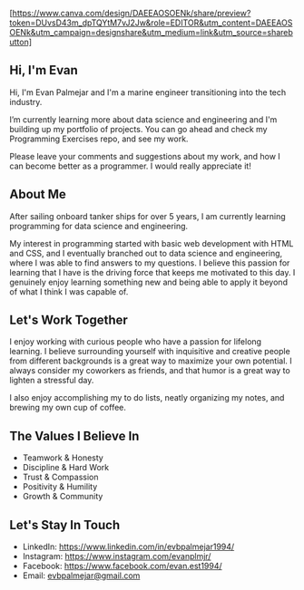 [https://www.canva.com/design/DAEEAOSOENk/share/preview?token=DUvsD43m_dpTQYtM7vJ2Jw&role=EDITOR&utm_content=DAEEAOSOENk&utm_campaign=designshare&utm_medium=link&utm_source=sharebutton]

## Hi, I'm Evan
  Hi, I'm Evan Palmejar and I'm a marine engineer transitioning into the tech industry.
  
  I’m currently learning more about data science and engineering and I'm building up my portfolio of projects.
  You can go ahead and check my Programming Exercises repo, and see my work. 
  
  Please leave your comments and suggestions about my work, and how I can become better as a programmer.
  I would really appreciate it!


## About Me
  After sailing onboard tanker ships for over 5 years, I am currently learning
  programming for data science and engineering. 

  My interest in programming started with basic web development with HTML and CSS, and I eventually 
  branched out to data science and engineering, where I was able to find answers to my questions.
  I believe this passion for learning that I have is the driving force that keeps me motivated to this day.
  I genuinely enjoy learning something new and being able to apply it beyond of what I think I was capable of.


## Let's Work Together
  I enjoy working with curious people who have a passion for lifelong learning. I believe surrounding
  yourself with inquisitive and creative people from different backgrounds is a great way to maximize your
  own potential. I always consider my coworkers as friends, and that humor is a great way to lighten a stressful day.
  
  I also enjoy accomplishing my to do lists, neatly organizing my notes, and brewing my own cup of coffee.


## The Values I Believe In
  - Teamwork & Honesty<br>
  - Discipline & Hard Work<br>
  - Trust & Compassion<br>
  - Positivity & Humility<br>
  - Growth & Community


## Let's Stay In Touch
  - LinkedIn: https://www.linkedin.com/in/evbpalmejar1994/
  - Instagram: https://www.instagram.com/evanplmjr/
  - Facebook: https://www.facebook.com/evan.est1994/
  - Email: evbpalmejar@gmail.com
